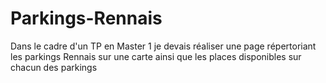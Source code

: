 # Parkings-Rennais
Dans le cadre d'un TP en Master 1 je devais réaliser une page répertoriant les parkings Rennais sur une carte ainsi que les places disponibles sur chacun des parkings
